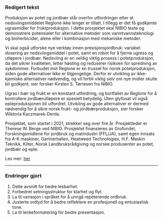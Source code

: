 ### Redigert tekst

Produksjon av potet og jordbær står overfor utfordringer etter at nedsviingsmiddelet Reglone ikke lenger er tillatt. I tillegg er det få godkjente ugrasmidler for fruktproduksjon. I dette prosjektet skal NIBIO teste og demonstrere potensialet for alternative metoder som varmtvannsteknologi og bioherbicider, alene eller i kombinasjon med mekaniske metoder. 

Vi skal også utforske nye verktøy innen presisjonsjordbruk: variabel dosering av nedsviingsmiddel i potet, samt en robot for å fjerne ugress og utløpere i jordbær. Nedsviing er en veldig viktig prosess i potetproduksjon, da det sikrer kvaliteten, letter høsting og reduserer risikoen for spredning av sykdommer. Forbudet mot Reglone er en trussel for norsk potetproduksjon, siden gode alternativer ikke er tilgjengelige. Derfor er utvikling av ikke-kjemiske alternativer nødvendig, og vil forbli viktig selv om nye midler skulle bli godkjent, sier forsker Kirsten S. Tørresen fra NIBIO.

Ugras i bær og frukt er en konstant utfordring, og bortfallet av Reglone for å kontrollere jordbærutløpere er spesielt betydelig. Uten glyfosat vil også epleproduksjonen bli utfordret. Utvikling av gode alternativer er dermed nødvendig for å sikre norsk frukt- og jordbærproduksjon, sier forsker Wiktoria Kaczmarek-Derda.

Prosjektet, som startet i 2021, strekker seg over fire år. Prosjektleder er Therese W. Berge ved NIBIO. Prosjektet finansieres av Grofondet, Forskningsmidlene for jordbruk og matindustri (FFL/JA), samt egen innsats fra A-K maskiner, Gartnerhallen, Heatweed Technologies, H.F. Maskin Teknikk, Kilter, Norsk Landbruksrådgiving og norske produsenter av potet, jordbær og eple.

Les mer: [her](https://eur01.safelinks.protection.outlook.com/?url=https%3A%2F%2Fnibio.no%2Fprosjekter%2Fsolutions-nye-losninger-for-nedvisning-av-potetris-bekjempelse-av-ugras-og-utlopere-i-jordbaer-og-ugraskontroll-i-eplehager%3Flocationfilter%3Dtrue&data=05%7C01%7Cpost%40grofondet.no%7C087008e47f9f4d68a07508db77da6626%7Cc6ec425d54a9492ea1f66640678bb37b%7C0%7C0%7C638235552134101013%7CUnknown%7CTWFpbGZsb3d8eyJWIjoiMC4wLjAwMDAiLCJQIjoiV2luMzIiLCJBTiI6Ik1haWwiLCJXVCI6Mn0%3D%7C3000%7C%7C%7C&sdata=9BYUH2vraUNAJ5boMqgpt6A9tNTP3KmSmpBLzsf1SoU%3D&reserved=0)

---

### Endringer gjort

1. Delte avsnitt for bedre lesbarhet.
2. Forbedret setningsstruktur for klarhet og flyt.
3. La til variasjon i språket for å unngå repeterende ordbruk.
4. Justerte ordlyd for å bedre reflektere en profesjonell og entusiastisk tone.
5. La til lenkeformatering for bedre presentasjon.